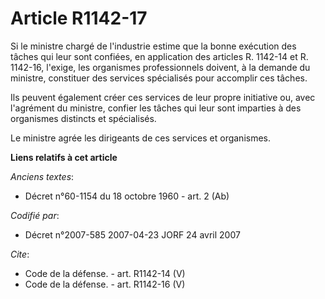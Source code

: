 # Article R1142-17

Si le ministre chargé de l'industrie estime que la bonne exécution des tâches qui leur sont confiées, en application des
articles R. 1142-14 et R. 1142-16, l'exige, les organismes professionnels doivent, à la demande du ministre, constituer des
services spécialisés pour accomplir ces tâches. 

Ils peuvent également créer ces services de leur propre initiative ou, avec l'agrément du ministre, confier les tâches qui
leur sont imparties à des organismes distincts et spécialisés. 

Le ministre agrée les dirigeants de ces services et organismes.

**Liens relatifs à cet article**

_Anciens textes_:

  - Décret n°60-1154 du 18 octobre 1960 - art. 2 (Ab)

_Codifié par_:

  - Décret n°2007-585 2007-04-23 JORF 24 avril 2007

_Cite_:

  - Code de la défense. - art. R1142-14 (V)
  - Code de la défense. - art. R1142-16 (V)
